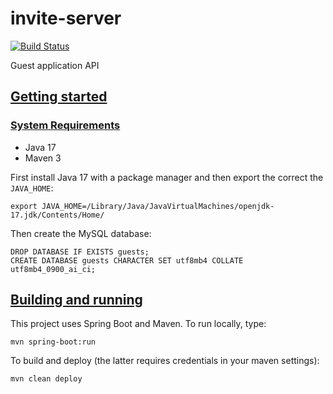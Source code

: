 # invite-server
[![Build Status](https://github.com/SURFnet/invite-server/actions/workflows/maven.yml/badge.svg)](https://github.com/SURFnet/invite-server/actions/workflows/maven.yml/badge.svg)

Guest application API

## [Getting started](#getting-started)

### [System Requirements](#system-requirements)

- Java 17
- Maven 3

First install Java 17 with a package manager and then export the correct the `JAVA_HOME`:
```
export JAVA_HOME=/Library/Java/JavaVirtualMachines/openjdk-17.jdk/Contents/Home/
```
Then create the MySQL database:
```
DROP DATABASE IF EXISTS guests;
CREATE DATABASE guests CHARACTER SET utf8mb4 COLLATE utf8mb4_0900_ai_ci;
```

## [Building and running](#building-and-running)

This project uses Spring Boot and Maven. To run locally, type:
```
mvn spring-boot:run
```

To build and deploy (the latter requires credentials in your maven settings):
```
mvn clean deploy
```
